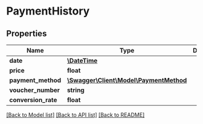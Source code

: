# PaymentHistory

## Properties
Name | Type | Description | Notes
------------ | ------------- | ------------- | -------------
**date** | [**\DateTime**](\DateTime.md) |  | 
**price** | **float** |  | 
**payment_method** | [**\Swagger\Client\Model\PaymentMethod**](PaymentMethod.md) |  | 
**voucher_number** | **string** |  | [optional] 
**conversion_rate** | **float** |  | [optional] 

[[Back to Model list]](../../README.md#documentation-for-models) [[Back to API list]](../../README.md#documentation-for-api-endpoints) [[Back to README]](../../README.md)

